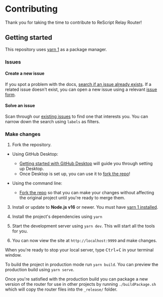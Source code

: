 # Contributing

Thank you for taking the time to contribute to ReScript Relay Router!

## Getting started

This repository uses [yarn 1](https://classic.yarnpkg.com/en/docs/install) as a package manager.

### Issues

#### Create a new issue

If you spot a problem with the docs, [search if an issue already exists](https://docs.github.com/en/github/searching-for-information-on-github/searching-on-github/searching-issues-and-pull-requests#search-by-the-title-body-or-comments). If a related issue doesn't exist, you can open a new issue using a relevant [issue form](https://github.com/zth/rescript-relay-router/issues/new/choose).

#### Solve an issue

Scan through our [existing issues](https://github.com/zth/rescript-relay-router/issues) to find one that interests you. You can narrow down the search using `labels` as filters.

### Make changes

1. Fork the repository.
- Using GitHub Desktop:
  - [Getting started with GitHub Desktop](https://docs.github.com/en/desktop/installing-and-configuring-github-desktop/getting-started-with-github-desktop) will guide you through setting up Desktop.
  - Once Desktop is set up, you can use it to [fork the repo](https://docs.github.com/en/desktop/contributing-and-collaborating-using-github-desktop/cloning-and-forking-repositories-from-github-desktop)!

- Using the command line:
  - [Fork the repo](https://docs.github.com/en/github/getting-started-with-github/fork-a-repo#fork-an-example-repository) so that you can make your changes without affecting the original project until you're ready to merge them.

3. Install or update to **Node.js v16** or newer. You must have [yarn 1 installed](https://classic.yarnpkg.com/en/docs/install).

4. Install the project's dependencies using `yarn`

5. Start the development server using `yarn dev`. This will start all the tools for you.

6. You can now view the site at `http://localhost:9999` and make changes.

When you're ready to stop your local server, type <kbd>Ctrl</kbd>+<kbd>C</kbd> in your terminal window.

To build the project in production mode run `yarn build`. You can preview the production build using `yarn serve`.

Once you're satisfied with the production build you can package a new version of the router for use in other projects by running `./buildPackage.sh` which will copy the router files into the `_release/` folder.


